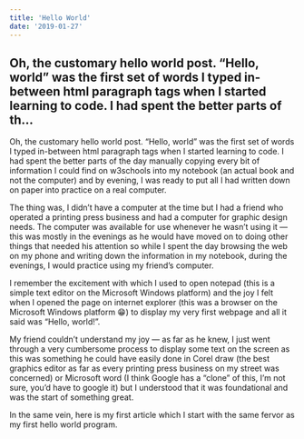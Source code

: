 ```yaml
---
title: 'Hello World'
date: '2019-01-27'
---
```


Oh, the customary hello world post. “Hello, world” was the first set of words I
typed in-between html paragraph tags when I started learning to code. I had
spent the better parts of th...
---

Oh, the customary hello world post. “Hello, world” was the first set of words I
typed in-between html paragraph tags when I started learning to code. I had
spent the better parts of the day manually copying every bit of information I
could find on w3schools into my notebook (an actual book and not the computer)
and by evening, I was ready to put all I had written down on paper into practice
on a real computer.

The thing was, I didn’t have a computer at the time but I had a friend who
operated a printing press business and had a computer for graphic design needs.
The computer was available for use whenever he wasn’t using it — this was mostly
in the evenings as he would have moved on to doing other things that needed his
attention so while I spent the day browsing the web on my phone and writing down
the information in my notebook, during the evenings, I would practice using my
friend’s computer.

I remember the excitement with which I used to open notepad (this is a
simple text editor on the Microsoft Windows platform) and the joy I felt when I
opened the page on internet explorer (this was a browser on the Microsoft
Windows platform 😁) to display my very first webpage and all it said was
“Hello, world!”.

My friend couldn’t understand my joy — as far as he knew, I just went through a
very cumbersome process to display some text on the screen as this was something
he could have easily done in Corel draw (the best graphics editor as far as
every printing press business on my street was concerned) or Microsoft word
(I think Google has a “clone” of this, I’m not sure, you’d have to google it)
but I understood that it was foundational and was the start of something great.

In the same vein, here is my first article which I start with the same fervor as
my first hello world program.
